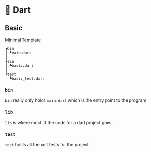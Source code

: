 # 🎯 Dart

## Basic

[Minimal Template](basic/)

```
┏bin
┃ ┗main.dart
┃
┣lib
┃ ┗basic.dart
┃
┗test
  ┗basic_test.dart
```

### `bin`

`bin` really only holds `main.dart` which is the entry point to the program

### `lib`

`lib` is where most of the code for a dart project goes.

### `test`

`test` holds all the unit tests for the project.
